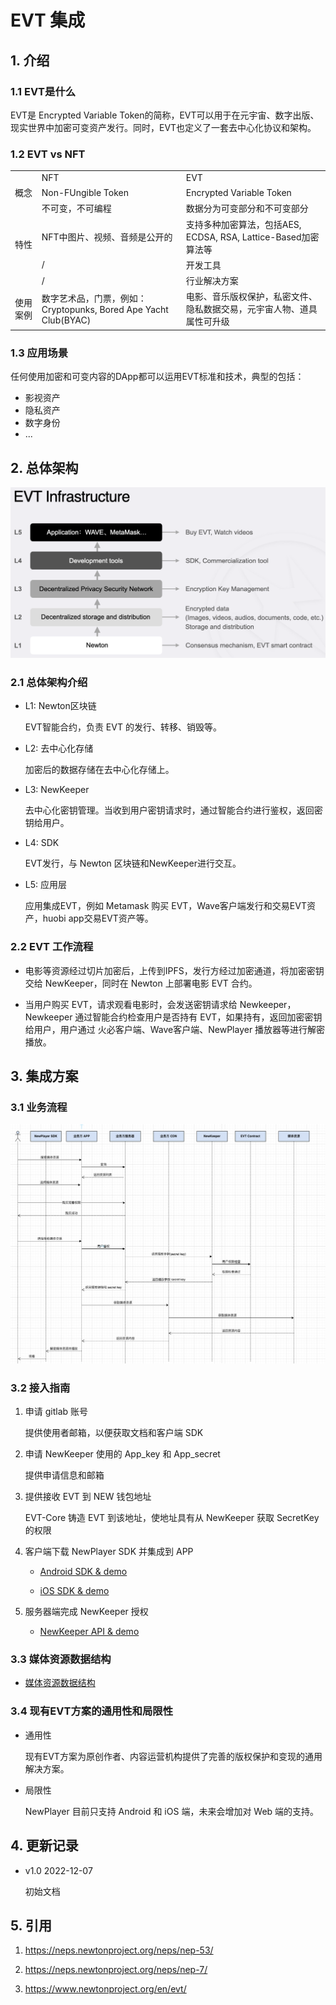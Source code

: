 # EVT 集成

## 1. 介绍

### 1.1 EVT是什么
EVT是 Encrypted Variable Token的简称，EVT可以用于在元宇宙、数字出版、现实世界中加密可变资产发行。同时，EVT也定义了一套去中心化协议和架构。

### 1.2 EVT vs NFT

<table>
  <tr>
    <td></td>
    <td>NFT</td>
    <td>EVT</td>
  </tr>
  <tr>
    <td>概念</td>
    <td>Non-FUngible Token</td>
    <td>Encrypted Variable Token</td>
  </tr>
  <tr>
    <td rowspan = 4>特性</td>
    <td>不可变，不可编程</td>
    <td>数据分为可变部分和不可变部分</td>
  </tr>
  <tr>
    <td>NFT中图片、视频、音频是公开的</td>
    <td>支持多种加密算法，包括AES, ECDSA, RSA, Lattice-Based加密算法等</td>
  </tr>
  <tr>
    <td>/</td>
    <td>开发工具</td>
  </tr>
  <tr>
    <td>/</td>
    <td>行业解决方案</td>
  </tr>
  <tr>
    <td>使用案例</td>
    <td>数字艺术品，门票，例如：Cryptopunks, Bored Ape Yacht Club(BYAC)</td>
    <td>电影、音乐版权保护，私密文件、隐私数据交易，元宇宙人物、道具属性可升级</td>
  </tr>
</table>


### 1.3 应用场景
任何使用加密和可变内容的DApp都可以运用EVT标准和技术，典型的包括：
* 影视资产
* 隐私资产
* 数字身份
* ...



## 2. 总体架构

![evt-infrastructure](../res/evt-infrastructure.png)

### 2.1 总体架构介绍

* L1: Newton区块链

  EVT智能合约，负责 EVT 的发行、转移、销毁等。

* L2: 去中心化存储

  加密后的数据存储在去中心化存储上。

* L3: NewKeeper

  去中心化密钥管理。当收到用户密钥请求时，通过智能合约进行鉴权，返回密钥给用户。

* L4: SDK

  EVT发行，与 Newton 区块链和NewKeeper进行交互。

* L5: 应用层

  应用集成EVT，例如 Metamask 购买 EVT，Wave客户端发行和交易EVT资产，huobi app交易EVT资产等。

### 2.2 EVT 工作流程
- 电影等资源经过切片加密后，上传到IPFS，发行方经过加密通道，将加密密钥交给 NewKeeper，同时在 Newton 上部署电影 EVT 合约。

- 当用户购买 EVT，请求观看电影时，会发送密钥请求给 Newkeeper，Newkeeper 通过智能合约检查用户是否持有 EVT，如果持有，返回加密密钥给用户，用户通过 火必客户端、Wave客户端、NewPlayer 播放器等进行解密播放。

## 3. 集成方案

### 3.1 业务流程
![evt_flow](../res/evt-uml.png)

### 3.2 接入指南

1. 申请 gitlab 账号

   提供使用者邮箱，以便获取文档和客户端 SDK

2. 申请 NewKeeper 使用的 App_key 和 App_secret 

   提供申请信息和邮箱

3. 提供接收 EVT 到 NEW 钱包地址

   EVT-Core 铸造 EVT 到该地址，使地址具有从 NewKeeper 获取 SecretKey 的权限

4. 客户端下载 NewPlayer SDK 并集成到 APP

   - [Android SDK & demo](https://gitlab.weinvent.org/weinvent/incubator/evt-integration/evt-player-android)

   - [iOS SDK & demo](https://gitlab.weinvent.org/weinvent/incubator/evt-integration/evt-player-ios)

5. 服务器端完成 NewKeeper 授权

   - [NewKeeper API & demo](https://github.com/newtonproject/evt-integration-newkeeper)

### 3.3 媒体资源数据结构

- [媒体资源数据结构](https://gitlab.weinvent.org/weinvent/incubator/evt-integration/evt-solution-docs/-/blob/master/exchange/tokenUri.md)

### 3.4 现有EVT方案的通用性和局限性

- 通用性

  现有EVT方案为原创作者、内容运营机构提供了完善的版权保护和变现的通用解决方案。

- 局限性

  NewPlayer 目前只支持 Android 和 iOS 端，未来会增加对 Web 端的支持。


## 4. 更新记录

- v1.0 2022-12-07

  初始文档

## 5. 引用

1. https://neps.newtonproject.org/neps/nep-53/

2. https://neps.newtonproject.org/neps/nep-7/

3. https://www.newtonproject.org/en/evt/
